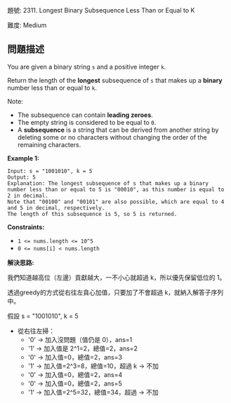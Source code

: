 題號: 2311. Longest Binary Subsequence Less Than or Equal to K

難度: Medium

## 問題描述
You are given a binary string `s` and a positive integer `k`.

Return the length of the **longest** subsequence of `s` that makes up a **binary** number less than or equal to `k`.

Note:

- The subsequence can contain **leading zeroes**.
- The empty string is considered to be equal to `0`.
- A **subsequence** is a string that can be derived from another string by deleting some or no characters without changing the order of the remaining characters.



**Example 1:**
```
Input: s = "1001010", k = 5
Output: 5
Explanation: The longest subsequence of s that makes up a binary number less than or equal to 5 is "00010", as this number is equal to 2 in decimal.
Note that "00100" and "00101" are also possible, which are equal to 4 and 5 in decimal, respectively.
The length of this subsequence is 5, so 5 is returned.
```

**Constraints:**

- `1 <= nums.length <= 10^5`
- `0 <= nums[i] < nums.length`


**解決思路:**

我們知道越高位（左邊）貢獻越大，一不小心就超過 k，所以優先保留低位的 1。

透過greedy的方式從右往左貪心加值，只要加了不會超過 k，就納入解答子序列中。

假設 s = "1001010", k = 5

- 從右往左掃：
	- '0' → 加入沒問題（值仍是 0），ans=1
	- '1' → 加入值是 2^1=2，總值=2，ans=2
	- '0' → 加入值=0，總值=2，ans=3
	- '1' → 加入值=2^3=8，總值=10，超過 k → 不加
	- '0' → 加入值=0，總值=2，ans=4
	- '0' → 加入值=0，總值=2，ans=5
	- '1' → 加入值=2^5=32，總值=34，超過 → 不加